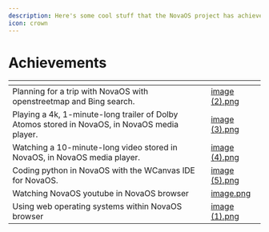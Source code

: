 ```yaml
---
description: Here's some cool stuff that the NovaOS project has achieved
icon: crown
---
```


# Achievements

<table data-view="cards"><thead><tr><th></th><th data-hidden data-card-cover data-type="files"></th></tr></thead><tbody><tr><td>Planning for a trip with NovaOS with openstreetmap and Bing search.</td><td><a href="../.gitbook/assets/image (2).png">image (2).png</a></td></tr><tr><td>Playing a 4k, 1-minute-long trailer of Dolby Atomos stored in NovaOS, in NovaOS media player.</td><td><a href="../.gitbook/assets/image (3).png">image (3).png</a></td></tr><tr><td>Watching a 10-minute-long video stored in NovaOS, in NovaOS media player.</td><td><a href="../.gitbook/assets/image (4).png">image (4).png</a></td></tr><tr><td>Coding python in NovaOS with the WCanvas IDE for NovaOS.</td><td><a href="../.gitbook/assets/image (5).png">image (5).png</a></td></tr><tr><td>Watching NovaOS youtube in NovaOS browser</td><td><a href="../.gitbook/assets/image.png">image.png</a></td></tr><tr><td>Using web operating systems within NovaOS browser</td><td><a href="../.gitbook/assets/image (1).png">image (1).png</a></td></tr></tbody></table>
